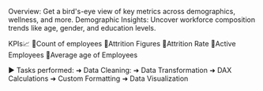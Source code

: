 Overview: Get a bird's-eye view of key metrics across demographics, wellness, and more.
Demographic Insights: Uncover workforce composition trends like age, gender, and education levels.

KPIs📈
🔸Count of employees
🔹Attrition Figures
🔸Attrition Rate
🔹Active Employees
🔸Average age of Employees

▶ Tasks performed:
➜ Data Cleaning:
➜ Data Transformation
➜ DAX Calculations
➜ Custom Formatting
➜ Data Visualization
